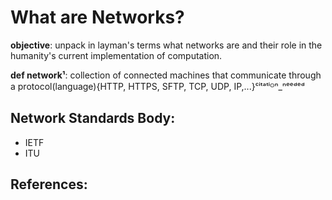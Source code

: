 # What are Networks?

**objective**: unpack in layman's terms what networks are and their role in the humanity's current implementation of computation.

**def network¹**: collection of connected machines that communicate through a protocol(language){HTTP, HTTPS, SFTP, TCP, UDP, IP,...}ᶜⁱᵗᵃᵗⁱᴼⁿ_ⁿᵉᵉᵈᵉᵈ

## Network Standards Body:
- IETF
- ITU

## References:

